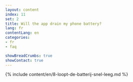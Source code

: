 ```yaml
---
layout: content
index: 11
set: 2
title: Will the app drain my phone battery?
lang: fr
contentLang: en
categories:
- fr
- faq

showBreadCrumbs: true
showContact: true
---
```

{% include content/en/8-loopt-de-batterij-snel-leeg.md %}
